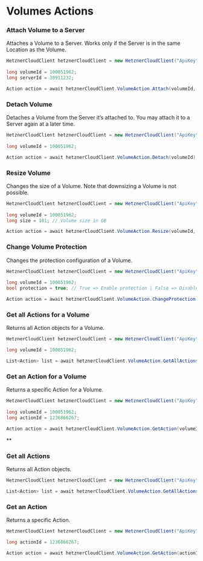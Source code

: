 # Volumes Actions

### Attach Volume to a Server

Attaches a Volume to a Server. Works only if the Server is in the same Location as the Volume.

```csharp
HetznerCloudClient hetznerCloudClient = new HetznerCloudClient("ApiKey");
                
long volumeId = 100051962;
long serverId = 38911232;

Action action = await hetznerCloudClient.VolumeAction.Attach(volumeId, serverId);
```

### Detach Volume

Detaches a Volume from the Server it’s attached to. You may attach it to a Server again at a later time.

```csharp
HetznerCloudClient hetznerCloudClient = new HetznerCloudClient("ApiKey");
                
long volumeId = 100051962;

Action action = await hetznerCloudClient.VolumeAction.Detach(volumeId);
```

### Resize Volume

Changes the size of a Volume. Note that downsizing a Volume is not possible.

```csharp
HetznerCloudClient hetznerCloudClient = new HetznerCloudClient("ApiKey");
                
long volumeId = 100051962;
long size = 101; // Volume size in GB

Action action = await hetznerCloudClient.VolumeAction.Resize(volumeId, size);
```

### Change Volume Protection

Changes the protection configuration of a Volume.

```csharp
HetznerCloudClient hetznerCloudClient = new HetznerCloudClient("ApiKey");
                
long volumeId = 100051962;
bool protection = true; // True => Enable protection | False => Disable protection

Action action = await hetznerCloudClient.VolumeAction.ChangeProtection(volumeId, protection);
```

### Get all Actions for a Volume

Returns all Action objects for a Volume.

```csharp
HetznerCloudClient hetznerCloudClient = new HetznerCloudClient("ApiKey");

long volumeId = 100051962;

List<Action> list = await hetznerCloudClient.VolumeAction.GetAllActions(volumeId);
```

### Get an Action for a Volume

Returns a specific Action for a Volume.

```csharp
HetznerCloudClient hetznerCloudClient = new HetznerCloudClient("ApiKey");
             
long volumeId = 100051962;
long actionId = 1236866267;

Action action = await hetznerCloudClient.VolumeAction.GetAction(volumeId, actionId);
```

\*\*

### Get all Actions

Returns all Action objects.

```csharp
HetznerCloudClient hetznerCloudClient = new HetznerCloudClient("ApiKey");

List<Action> list = await hetznerCloudClient.VolumeAction.GetAllActions();
```

### Get an Action

Returns a specific Action.

```csharp
HetznerCloudClient hetznerCloudClient = new HetznerCloudClient("ApiKey");

long actionId = 1236866267;

Action action = await hetznerCloudClient.VolumeAction.GetAction(actionId);
```
